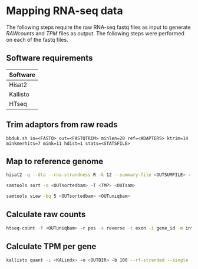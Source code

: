 # Mapping RNA-seq data

The following steps require the raw RNA-seq fastq files as input to generate _RAWcounts_ and _TPM_
files as output.
The following steps were performed on each of the fastq files.

## Software requirements

|Software|
|---|
|Hisat2|
|Kallisto|
|HTseq|

## Trim adaptors from raw reads

```
bbduk.sh in=<FASTQ> out=<FASTQTRIM> minlen=20 ref=<ADAPTERS> ktrim=14 minkmerhits=7 mink=11 hdist=1 stats=<STATSFILE>
```

## Map to reference genome

```bash
hisat2 -q --dta --rna-strandness R -k 12 --summary-file <OUTSUMFILE> --met-file <METFILE> --no-unal -x <INDEX> -U <FASTQTRIM> -S <OUTsam>

samtools sort -o <OUTsortedbam> -T <TMP> <OUTsam>

samtools view -bq 5 <OUTsortedbam> <OUTuniqbam>
```

## Calculate raw counts

```bash
htseq-count -f <OUTuniqbam> -r pos -s reverse -t exon -i gene_id -m intersection-nonempty $bam <GRCz11GTF> > <RAWcounts>
```

## Calculate TPM per gene

```bash
kallisto quant -i <KALindx> -o <OUTDIR> -b 100 --rf-stranded --single -l 290 -s 20 <FASTQTRIM>
```
